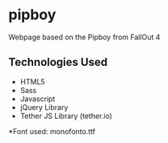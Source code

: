 # pipboy
Webpage based on the Pipboy from FallOut 4

## Technologies Used
- HTML5
- Sass
- Javascript
- jQuery Library
- Tether JS Library (tether.io)

*Font used: monofonto.ttf